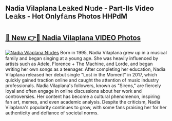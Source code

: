 ## Nadia Vilaplana Le𝚊ked N𝚞de - Part-lls Video Le𝚊ks - Hot Onlyf𝚊ns Photos HHPdM

# <h2><a href="http://ab41080.deff.icu/?id=Nadia+Vilaplana">🔗 New 👉🔴 Nadia Vilaplana VIDEO Photos</a></h2>

[![Nadia Vilaplana N𝚞des](https://i.imgur.com/rIISA9y.gif)](http://ab41080.deff.icu/?id=Nadia+Vilaplana)
Born in 1995, Nadia Vilaplana grew up in a musical family and began singing at a young age. She was heavily influenced by artists such as Adele, Florence + The Machine, and Lorde, and began writing her own songs as a teenager. After completing her education, Nadia Vilaplana released her debut single "Lost in the Moment" in 2017, which quickly gained traction online and caught the attention of music industry professionals. Nadia Vilaplana's followers, known as "Sirens," are fiercely loyal and often engage in online discussions about her work and controversies. Her content has become a cultural phenomenon, inspiring fan art, memes, and even academic analysis. Despite the criticism, Nadia Vilaplana's popularity continues to grow, with some fans praising her for her authenticity and defiance of societal norms.
